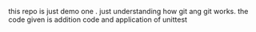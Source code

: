 this repo is just demo one . just understanding how git ang git works. the code given is addition code and application of unittest